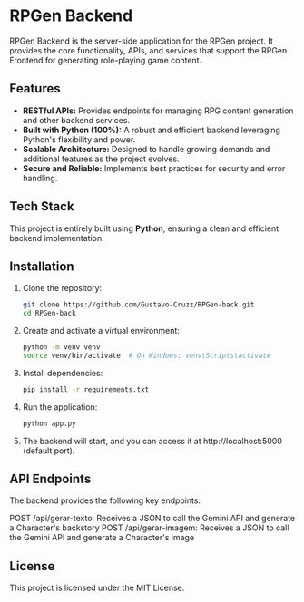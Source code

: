 # RPGen Backend

RPGen Backend is the server-side application for the RPGen project. It provides the core functionality, APIs, and services that support the RPGen Frontend for generating role-playing game content.

## Features

- **RESTful APIs:** Provides endpoints for managing RPG content generation and other backend services.
- **Built with Python (100%):** A robust and efficient backend leveraging Python's flexibility and power.
- **Scalable Architecture:** Designed to handle growing demands and additional features as the project evolves.
- **Secure and Reliable:** Implements best practices for security and error handling.

## Tech Stack

This project is entirely built using **Python**, ensuring a clean and efficient backend implementation.

## Installation

1. Clone the repository:
   ```bash
   git clone https://github.com/Gustavo-Cruzz/RPGen-back.git
   cd RPGen-back

2. Create and activate a virtual environment:
   ```bash
   python -m venv venv
   source venv/bin/activate  # On Windows: venv\Scripts\activate

3. Install dependencies:
   ```bash
   pip install -r requirements.txt

4. Run the application:
   ```bash
   python app.py

5. The backend will start, and you can access it at http://localhost:5000 (default port).


## API Endpoints
The backend provides the following key endpoints:

POST /api/gerar-texto: Receives a JSON to call the Gemini API and generate a Character's backstory
POST /api/gerar-imagem: Receives a JSON to call the Gemini API and generate a Character's image

## License
This project is licensed under the MIT License.
